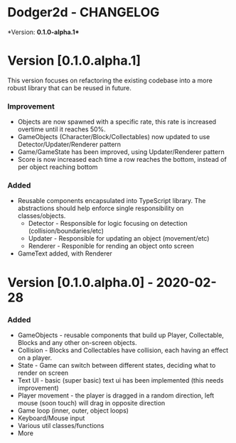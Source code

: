 # Dodger2d - CHANGELOG

\*Version: **0.1.0-alpha.1\***

# Version [0.1.0.alpha.1]

This version focuses on refactoring the existing codebase into a more robust library that can be reused in future.

### Improvement

- Objects are now spawned with a specific rate, this rate is increased overtime until it reaches 50%.
- GameObjects (Character/Block/Collectables) now updated to use Detector/Updater/Renderer pattern
- Game/GameState has been improved, using Updater/Renderer pattern
- Score is now increased each time a row reaches the bottom, instead of per object reaching bottom

### Added

- Reusable components encapsulated into TypeScript library. The abstractions should help enforce single responsibility on classes/objects.
  - Detector - Responsible for logic focusing on detection (collision/boundaries/etc)
  - Updater - Responsible for updating an object (movement/etc)
  - Renderer - Responible for rending an object onto screen
- GameText added, with Renderer

# Version [0.1.0.alpha.0] - 2020-02-28

### Added

- GameObjects - reusable components that build up Player, Collectable, Blocks and any other on-screen objects.
- Collision - Blocks and Collectables have collision, each having an effect on a player.
- State - Game can switch between different states, deciding what to render on screen
- Text UI - basic (super basic) text ui has been implemented (this needs improvement)
- Player movement - the player is dragged in a random direction, left mouse (soon touch) will drag in opposite direction
- Game loop (inner, outer, object loops)
- Keyboard/Mouse input
- Various util classes/functions
- More
